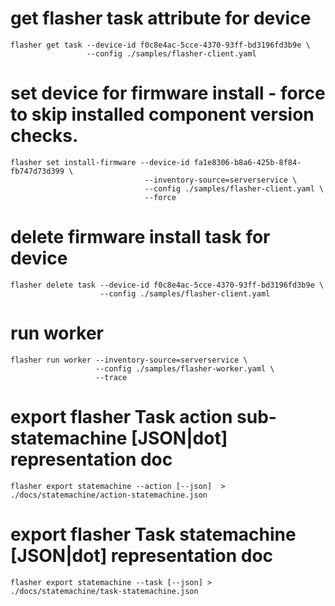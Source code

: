 # get flasher task attribute for device

```
flasher get task --device-id f0c8e4ac-5cce-4370-93ff-bd3196fd3b9e \
                 --config ./samples/flasher-client.yaml
```

# set device for firmware install - force to skip installed component version checks.
```
flasher set install-firmware --device-id fa1e8306-b8a6-425b-8f84-fb747d73d399 \
                              --inventory-source=serverservice \
                              --config ./samples/flasher-client.yaml \
                              --force
```

# delete firmware install task for device
```
flasher delete task --device-id f0c8e4ac-5cce-4370-93ff-bd3196fd3b9e \
                    --config ./samples/flasher-client.yaml
```

# run worker
```
flasher run worker --inventory-source=serverservice \
                   --config ./samples/flasher-worker.yaml \
                   --trace
```

# export flasher Task action sub-statemachine [JSON|dot] representation doc
```
flasher export statemachine --action [--json]  > ./docs/statemachine/action-statemachine.json
```

# export flasher Task statemachine [JSON|dot] representation doc
```
flasher export statemachine --task [--json] > ./docs/statemachine/task-statemachine.json
```


